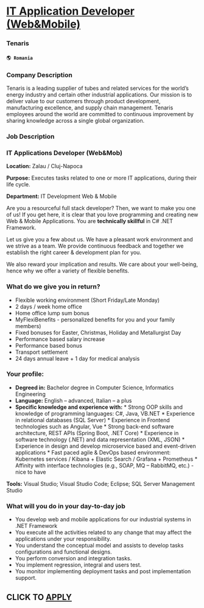 # [IT Application Developer (Web&Mobile)](https://www.remotewlb.com/apply/it-application-developer-web-mobile-46220)  
### Tenaris  
#### `🌎 Romania`  

### Company Description

Tenaris is a leading supplier of tubes and related services for the world’s energy industry and certain other industrial applications. Our mission is to deliver value to our customers through product development, manufacturing excellence, and supply chain management. Tenaris employees around the world are committed to continuous improvement by sharing knowledge across a single global organization.

### Job Description

### IT Applications Developer (Web&Mob)

 **Location:** Zalau / Cluj-Napoca

 **Purpose:** Executes tasks related to one or more IT applications, during their life cycle.

 **Department:** IT Development Web & Mobile

Are you a resourceful full stack developer? Then, we want to make you one of us! If you get here, it is clear that you love programming and creating new Web & Mobile Applications. You are **technically skillful** in C# .NET Framework.

Let us give you a few about us. We have a pleasant work environment and we strive as a team. We provide continuous feedback and together we establish the right career & development plan for you.

We also reward your implication and results. We care about your well-being, hence why we offer a variety of flexible benefits.

### What do we give you in return?

  * Flexible working environment (Short Friday/Late Monday)
  * 2 days / week home office
  * Home office lump sum bonus
  * MyFlexiBenefits - personalized benefits for you and your family members)
  * Fixed bonuses for Easter, Christmas, Holiday and Metallurgist Day
  * Performance based salary increase
  * Performance based bonus
  * Transport settlement
  * 24 days annual leave + 1 day for medical analysis

### Your profile:

  *  **Degreed in:** Bachelor degree in Computer Science, Informatics Engineering
  *  **Language:** English – advanced, Italian – a plus
  *  **Specific knowledge and experience with:**
    * Strong OOP skills and knowledge of programming languages: C#, Java, VB.NET
    * Experience in relational databases (SQL Server)
    * Experience in Frontend technologies such as Angular, Vue
    * Strong back-end software architecture, REST APIs (Spring Boot, .NET Core)
    * Experience in software technology (.NET) and data representation (XML, JSON)
    * Experience in design and develop microservice based and event-driven applications
    * Fast paced agile & DevOps based environment: Kubernetes services / Kibana + Elastic Search / Grafana + Prometheus
    * Affinity with interface technologies (e.g., SOAP, MQ – RabbitMQ, etc.) - nice to have

 **Tools:** Visual Studio; Visual Studio Code; Eclipse; SQL Server Management Studio

### What will you do in your day-to-day job

  * You develop web and mobile applications for our industrial systems in .NET Framework
  * You execute all the activities related to any change that may affect the applications under your responsibility.
  * You understand the conceptual model and assists to develop tasks configurations and functional designs.
  * You perform conversion and integration tasks.
  * You implement regression, integral and users test.
  * You monitor implementing deployment tasks and post implementation support.

  
## CLICK TO [APPLY](https://www.remotewlb.com/apply/it-application-developer-web-mobile-46220)

